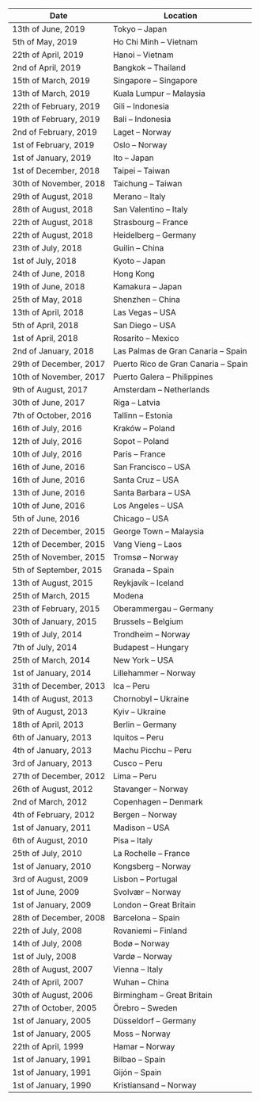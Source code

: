 | Date                    | Location                     |
|-------------------------|------------------------------|
| 13th of June, 2019      | Tokyo – Japan |
| 5th of May, 2019        | Ho Chi Minh – Vietnam |
| 22th of April, 2019     | Hanoi – Vietnam |
| 2nd of April, 2019      | Bangkok – Thailand |
| 15th of March, 2019     | Singapore – Singapore |
| 13th of March, 2019     | Kuala Lumpur – Malaysia |
| 22th of February, 2019  | Gili – Indonesia |
| 19th of February, 2019  | Bali – Indonesia |
| 2nd of February, 2019   | Laget – Norway |
| 1st of February, 2019   | Oslo – Norway |
| 1st of January, 2019    | Ito – Japan |
| 1st of December, 2018   | Taipei – Taiwan |
| 30th of November, 2018  | Taichung – Taiwan |
| 29th of August, 2018    | Merano – Italy |
| 28th of August, 2018    | San Valentino – Italy |
| 22th of August, 2018    | Strasbourg – France |
| 22th of August, 2018    | Heidelberg – Germany |
| 23th of July, 2018      | Guilin – China |
| 1st of July, 2018       | Kyoto – Japan |
| 24th of June, 2018      | Hong Kong |
| 19th of June, 2018      | Kamakura – Japan |
| 25th of May, 2018       | Shenzhen – China |
| 13th of April, 2018     | Las Vegas – USA |
| 5th of April, 2018      | San Diego – USA |
| 1st of April, 2018      | Rosarito – Mexico |
| 2nd of January, 2018    | Las Palmas de Gran Canaria – Spain |
| 29th of December, 2017  | Puerto Rico de Gran Canaria – Spain |
| 10th of November, 2017  | Puerto Galera – Philippines |
| 9th of August, 2017     | Amsterdam – Netherlands |
| 30th of June, 2017      | Riga – Latvia |
| 7th of October, 2016    | Tallinn – Estonia |
| 16th of July, 2016      | Kraków – Poland |
| 12th of July, 2016      | Sopot – Poland |
| 10th of July, 2016      | Paris – France |
| 16th of June, 2016      | San Francisco – USA |
| 16th of June, 2016      | Santa Cruz – USA |
| 13th of June, 2016      | Santa Barbara – USA |
| 10th of June, 2016      | Los Angeles – USA |
| 5th of June, 2016       | Chicago – USA |
| 22th of December, 2015  | George Town – Malaysia |
| 12th of December, 2015  | Vang Vieng – Laos |
| 25th of November, 2015  | Tromsø – Norway |
| 5th of September, 2015  | Granada – Spain |
| 13th of August, 2015    | Reykjavík – Iceland |
| 25th of March, 2015     | Modena |
| 23th of February, 2015  | Oberammergau – Germany |
| 30th of January, 2015   | Brussels – Belgium |
| 19th of July, 2014      | Trondheim – Norway |
| 7th of July, 2014       | Budapest – Hungary |
| 25th of March, 2014     | New York – USA |
| 1st of January, 2014    | Lillehammer – Norway |
| 31th of December, 2013  | Ica – Peru |
| 14th of August, 2013    | Chornobyl – Ukraine |
| 9th of August, 2013     | Kyiv – Ukraine |
| 18th of April, 2013     | Berlin – Germany |
| 6th of January, 2013    | Iquitos – Peru |
| 4th of January, 2013    | Machu Picchu – Peru |
| 3rd of January, 2013    | Cusco – Peru |
| 27th of December, 2012  | Lima – Peru |
| 26th of August, 2012    | Stavanger – Norway |
| 2nd of March, 2012      | Copenhagen – Denmark |
| 4th of February, 2012   | Bergen – Norway |
| 1st of January, 2011    | Madison – USA |
| 6th of August, 2010     | Pisa – Italy |
| 25th of July, 2010      | La Rochelle – France |
| 1st of January, 2010    | Kongsberg – Norway |
| 3rd of August, 2009     | Lisbon – Portugal |
| 1st of June, 2009       | Svolvær – Norway |
| 1st of January, 2009    | London – Great Britain |
| 28th of December, 2008  | Barcelona – Spain |
| 22th of July, 2008      | Rovaniemi – Finland |
| 14th of July, 2008      | Bodø – Norway |
| 1st of July, 2008       | Vardø – Norway |
| 28th of August, 2007    | Vienna – Italy |
| 24th of April, 2007     | Wuhan – China |
| 30th of August, 2006    | Birmingham – Great Britain |
| 27th of October, 2005   | Örebro – Sweden |
| 1st of January, 2005    | Düsseldorf – Germany |
| 1st of January, 2005    | Moss – Norway |
| 22th of April, 1999     | Hamar – Norway |
| 1st of January, 1991    | Bilbao – Spain |
| 1st of January, 1991    | Gijón – Spain |
| 1st of January, 1990    | Kristiansand – Norway |
